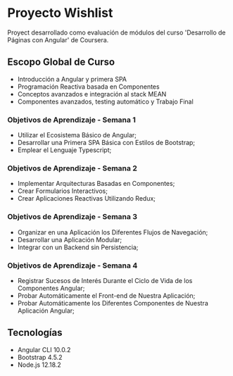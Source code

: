# Proyecto Wishlist

Proyect desarrollado como evaluación de módulos del curso 'Desarrollo de Páginas con Angular' de Coursera.

## Escopo Global de Curso

- Introducción a Angular y primera SPA
- Programación Reactiva basada en Componentes
- Conceptos avanzados e integración al stack MEAN
- Componentes avanzados, testing automático y Trabajo Final

### Objetivos de Aprendizaje - Semana 1

- Utilizar el Ecosistema Básico de Angular;
- Desarrollar una Primera SPA Básica con Estilos de Bootstrap;
- Emplear el Lenguaje Typescript;

### Objetivos de Aprendizaje - Semana 2

- Implementar Arquitecturas Basadas en Componentes;
- Crear Formularios Interactivos;
- Crear Aplicaciones Reactivas Utilizando Redux;

### Objetivos de Aprendizaje - Semana 3

- Organizar en una Aplicación los Diferentes Flujos de Navegación;
- Desarrollar una Aplicación Modular;
- Integrar con un Backend sin Persistencia;

### Objetivos de Aprendizaje - Semana 4

- Registrar Sucesos de Interés Durante el Ciclo de Vida de los Componentes Angular;
- Probar Automáticamente el Front-end de Nuestra Aplicación;
- Probar Automáticamente los Diferentes Componentes de Nuestra Aplicación Angular;

## Tecnologías

- Angular CLI 10.0.2
- Bootstrap 4.5.2
- Node.js 12.18.2
